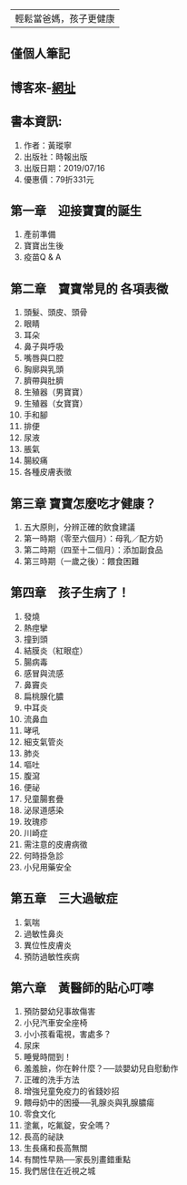 <table>
    <tr>
        <td>輕鬆當爸媽，孩子更健康</td>
    </tr>
</table>

## 僅個人筆記
## 博客來-[網址](https://www.books.com.tw/products/0010845303)
## 書本資訊:
1. 作者：黃瑽寧   
2. 出版社：時報出版  
3. 出版日期：2019/07/16
4. 優惠價：79折331元

## 第一章　迎接寶寶的誕生
1. 產前準備
2. 寶寶出生後
3. 疫苗Q & A
 
## 第二章　寶寶常見的 各項表徵
1. 頭髮、頭皮、頭骨
2. 眼睛
3. 耳朵
4. 鼻子與呼吸
5. 嘴唇與口腔
6. 胸廓與乳頭
7. 臍帶與肚臍
8. 生殖器（男寶寶）
9. 生殖器（女寶寶）
10. 手和腳
11. 排便
12. 尿液
13. 脹氣
14. 腸絞痛
15. 各種皮膚表徵
 
## 第三章 寶寶怎麼吃才健康？
1. 五大原則，分辨正確的飲食建議
2. 第一時期（零至六個月）：母乳／配方奶
3. 第二時期（四至十二個月）：添加副食品
4. 第三時期（一歲之後）：餵食困難
 
## 第四章　孩子生病了！
1. 發燒
2. 熱痙攣
3. 撞到頭
4. 結膜炎（紅眼症）
5. 腸病毒
6. 感冒與流感
7. 鼻竇炎
8. 扁桃腺化膿
9. 中耳炎
10. 流鼻血
11. 哮吼
12. 細支氣管炎
13. 肺炎
14. 嘔吐
15. 腹瀉
16. 便祕
17. 兒童腸套疊
18. 泌尿道感染
19. 玫瑰疹
20. 川崎症
21. 需注意的皮膚病徵
22. 何時掛急診
23. 小兒用藥安全
 
## 第五章　三大過敏症
1. 氣喘
2. 過敏性鼻炎
3. 異位性皮膚炎
4. 預防過敏性疾病
 
## 第六章　黃醫師的貼心叮嚀
1. 預防嬰幼兒事故傷害
2. 小兒汽車安全座椅
3. 小小孩看電視，害處多？
4. 尿床
5. 睡覺時間到！
6. 羞羞臉，你在幹什麼？──談嬰幼兒自慰動作
7. 正確的洗手方法
8. 增強兒童免疫力的省錢妙招
9. 餵母奶中的困擾──乳腺炎與乳腺膿瘍
10. 零食文化
11. 塗氟，吃氟錠，安全嗎？
12. 長高的祕訣
13. 生長痛和長高無關
14. 有關性早熟──家長別畫錯重點
15. 我們居住在近視之城

